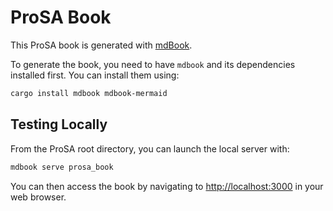 # ProSA Book

This ProSA book is generated with [mdBook](https://rust-lang.github.io/mdBook/).

To generate the book, you need to have `mdbook` and its dependencies installed first. You can install them using:

```bash
cargo install mdbook mdbook-mermaid
```

## Testing Locally

From the ProSA root directory, you can launch the local server with:

```bash
mdbook serve prosa_book
```

You can then access the book by navigating to [http://localhost:3000](http://localhost:3000) in your web browser.
